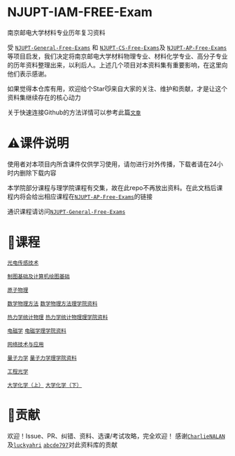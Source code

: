 # NJUPT-IAM-FREE-Exam
南京邮电大学材料专业历年复习资料

受 [`NJUPT-General-Free-Exams`](https://github.com/NJUPTFreeExams/NJUPT-General-Free-Exams) 和 [`NJUPT-CS-Free-Exams`](https://github.com/NJUPTFreeExams/NJUPT-CS-FREE)及 [`NJUPT-AP-Free-Exams`](https://github.com/lemoxiao/NJUPT-AP-Free-Exams) 等项目启发，我们决定将南京邮电大学材料物理专业、材料化学专业、高分子专业的历年资料整理出来，以利后人。上述几个项目对本资料集有重要影响，在这里向他们表示感谢。

如果觉得本仓库有用，欢迎给个Star😼来自大家的关注、维护和贡献，才是让这个资料集继续存在的核心动力

关于快速连接Github的方法详情可以参考此篇[`文章`](https://blog.csdn.net/m0_46154942/article/details/105278780)

# ⚠课件说明

使用者对本项目内所含课件仅供学习使用，请勿进行对外传播，下载者请在24小时内删除下载内容

本学院部分课程与理学院课程有交集，故在此repo不再放出资料。在此文档后课程内将会给出相应课程在[`NJUPT-AP-Free-Exams`](https://github.com/lemoxiao/NJUPT-AP-Free-Exams)的链接

通识课程请访问[`NJUPT-General-Free-Exams`](https://github.com/NJUPTFreeExams/NJUPT-General-Free-Exams)


# 📍课程

[`光电传感技术`](./光电传感技术/)

[`制图基础及计算机绘图基础`](./制图基础及计算机绘图/)

[`原子物理`](./原子物理/)

[`数学物理方法`](./数学物理方法/)
[`数学物理方法理学院资料`](https://github.com/lemoxiao/NJUPT-AP-Free-Exams/tree/master/%E5%A4%A7%E4%BA%8C%E4%B8%8B/%E6%95%B0%E5%AD%A6%E7%89%A9%E7%90%86%E6%96%B9%E6%B3%95)

[`热力学统计物理`](./热力学统计物理/)
[`热力学统计物理理学院资料`](https://github.com/lemoxiao/NJUPT-AP-Free-Exams/tree/master/%E5%A4%A7%E4%B8%89%E4%B8%8A/%E7%83%AD%E5%8A%9B%E7%BB%9F%E8%AE%A1)

[`电磁学`](./电磁学/)
[`电磁学理学院资料`](https://github.com/lemoxiao/NJUPT-AP-Free-Exams/tree/master/%E5%A4%A7%E4%BA%8C%E4%B8%8A/%E7%94%B5%E7%A3%81%E5%AD%A6)


[`网络技术与应用`](./网络技术与应用/)

[`量子力学`](./量子力学/)
[`量子力学理学院资料`](https://github.com/lemoxiao/NJUPT-AP-Free-Exams/tree/master/%E5%A4%A7%E4%B8%89%E4%B8%8B/%E9%87%8F%E5%AD%90%E5%8A%9B%E5%AD%A6)

[`工程光学`](./工程光学/)

[`大学化学（上）`](./大学化学（上）/)
[`大学化学（下）`](./大学化学（下）/)

# 🥇贡献

欢迎！Issue、PR、纠错、资料、选课/考试攻略，完全欢迎！
感谢[`CharlieNALAN`](https://github.com/CharlieNALAN)
及[`luckyahri`](https://github.com/luckyahri)
[`abcde797`](https://github.com/abcde797)对此资料库的贡献


